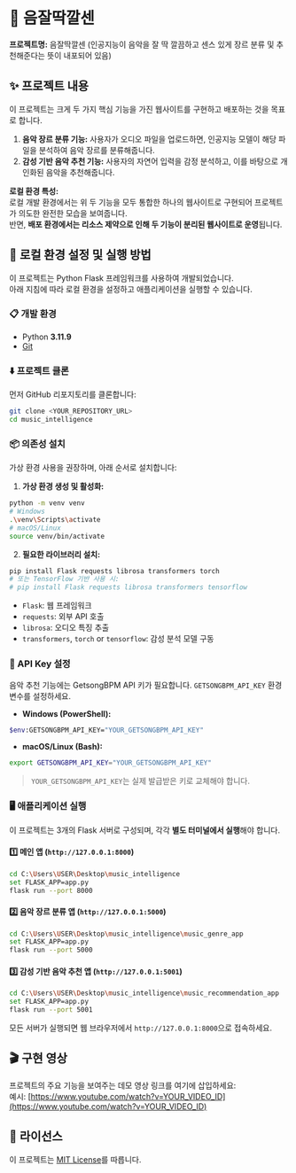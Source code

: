 # 🎵 음잘딱깔센

**프로젝트명:** 음잘딱깔센 (인공지능이 음악을 잘 딱 깔끔하고 센스 있게 장르 분류 및 추천해준다는 뜻이 내포되어 있음)

## ✨ 프로젝트 내용

이 프로젝트는 크게 두 가지 핵심 기능을 가진 웹사이트를 구현하고 배포하는 것을 목표로 합니다.

1. **음악 장르 분류 기능:** 사용자가 오디오 파일을 업로드하면, 인공지능 모델이 해당 파일을 분석하여 음악 장르를 분류해줍니다.  
2. **감성 기반 음악 추천 기능:** 사용자의 자연어 입력을 감정 분석하고, 이를 바탕으로 개인화된 음악을 추천해줍니다.

**로컬 환경 특성:**  
로컬 개발 환경에서는 위 두 기능을 모두 통합한 하나의 웹사이트로 구현되어 프로젝트가 의도한 완전한 모습을 보여줍니다.  
반면, **배포 환경에서는 리소스 제약으로 인해 두 기능이 분리된 웹사이트로 운영**됩니다.

## 🚀 로컬 환경 설정 및 실행 방법

이 프로젝트는 Python Flask 프레임워크를 사용하여 개발되었습니다.  
아래 지침에 따라 로컬 환경을 설정하고 애플리케이션을 실행할 수 있습니다.

### 📋 개발 환경

- Python **3.11.9**
- [Git](https://git-scm.com/downloads)

### ⬇️ 프로젝트 클론

먼저 GitHub 리포지토리를 클론합니다:

```bash
git clone <YOUR_REPOSITORY_URL>
cd music_intelligence
```

### 📦 의존성 설치

가상 환경 사용을 권장하며, 아래 순서로 설치합니다:

1. **가상 환경 생성 및 활성화:**

```bash
python -m venv venv
# Windows
.\venv\Scripts\activate
# macOS/Linux
source venv/bin/activate
```

2. **필요한 라이브러리 설치:**

```bash
pip install Flask requests librosa transformers torch
# 또는 TensorFlow 기반 사용 시:
# pip install Flask requests librosa transformers tensorflow
```

- `Flask`: 웹 프레임워크  
- `requests`: 외부 API 호출  
- `librosa`: 오디오 특징 추출  
- `transformers`, `torch` or `tensorflow`: 감성 분석 모델 구동

### 🔑 API Key 설정

음악 추천 기능에는 GetsongBPM API 키가 필요합니다. `GETSONGBPM_API_KEY` 환경 변수를 설정하세요.

- **Windows (PowerShell):**

```bash
$env:GETSONGBPM_API_KEY="YOUR_GETSONGBPM_API_KEY"
```

- **macOS/Linux (Bash):**

```bash
export GETSONGBPM_API_KEY="YOUR_GETSONGBPM_API_KEY"
```

> `YOUR_GETSONGBPM_API_KEY`는 실제 발급받은 키로 교체해야 합니다.

### 🖥️ 애플리케이션 실행

이 프로젝트는 3개의 Flask 서버로 구성되며, 각각 **별도 터미널에서 실행**해야 합니다.

#### 1️⃣ 메인 앱 (`http://127.0.0.1:8000`)

```bash
cd C:\Users\USER\Desktop\music_intelligence
set FLASK_APP=app.py
flask run --port 8000
```

#### 2️⃣ 음악 장르 분류 앱 (`http://127.0.0.1:5000`)

```bash
cd C:\Users\USER\Desktop\music_intelligence\music_genre_app
set FLASK_APP=app.py
flask run --port 5000
```

#### 3️⃣ 감성 기반 음악 추천 앱 (`http://127.0.0.1:5001`)

```bash
cd C:\Users\USER\Desktop\music_intelligence\music_recommendation_app
set FLASK_APP=app.py
flask run --port 5001
```

모든 서버가 실행되면 웹 브라우저에서 `http://127.0.0.1:8000`으로 접속하세요.

## 🎬 구현 영상

프로젝트의 주요 기능을 보여주는 데모 영상 링크를 여기에 삽입하세요:  
예시: [https://www.youtube.com/watch?v=YOUR_VIDEO_ID](https://www.youtube.com/watch?v=YOUR_VIDEO_ID)

## 📄 라이선스

이 프로젝트는 [MIT License](https://opensource.org/licenses/MIT)를 따릅니다.